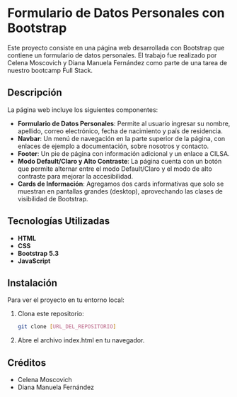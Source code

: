 # Formulario de Datos Personales con Bootstrap

Este proyecto consiste en una página web desarrollada con Bootstrap que contiene un formulario de datos personales. El trabajo fue realizado por Celena Moscovich y Diana Manuela Fernández como parte de una tarea de nuestro bootcamp Full Stack.

## Descripción

La página web incluye los siguientes componentes:

- **Formulario de Datos Personales**: Permite al usuario ingresar su nombre, apellido, correo electrónico, fecha de nacimiento y país de residencia.
- **Navbar**: Un menú de navegación en la parte superior de la página, con enlaces de ejemplo a documentación, sobre nosotros y contacto.
- **Footer**: Un pie de página con información adicional y un enlace a CILSA.
- **Modo Default/Claro y Alto Contraste**: La página cuenta con un botón que permite alternar entre el modo Default/Claro y el modo de alto contraste para mejorar la accesibilidad.
- **Cards de Información**: Agregamos dos cards informativas que solo se muestran en pantallas grandes (desktop), aprovechando las clases de visibilidad de Bootstrap.

## Tecnologías Utilizadas

- **HTML**
- **CSS**
- **Bootstrap 5.3**
- **JavaScript**

## Instalación

Para ver el proyecto en tu entorno local:

1. Clona este repositorio:
   ```bash
   git clone [URL_DEL_REPOSITORIO]
   ```
2. Abre el archivo index.html en tu navegador.

## Créditos
- Celena Moscovich
- Diana Manuela Fernández
